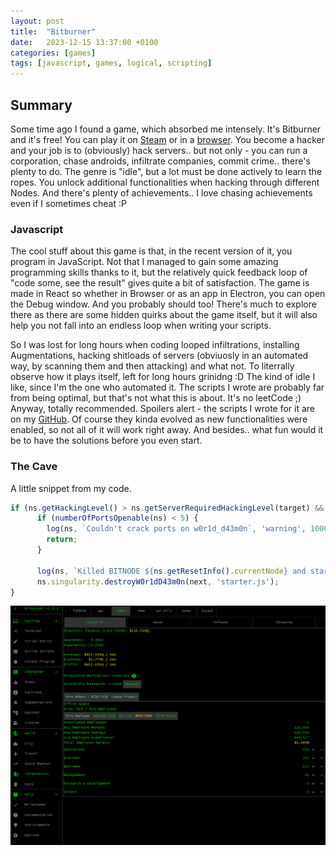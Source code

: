 ```yaml
---
layout: post
title:  "Bitburner"
date:   2023-12-15 13:37:00 +0100
categories: [games]
tags: [javascript, games, logical, scripting]
---
```


## Summary

Some time ago I found a game, which absorbed me intensely. It's Bitburner and it's free! You can play it on [Steam](https://store.steampowered.com/app/1812820/Bitburner/) or in a [browser](https://bitburner-official.github.io/). You become a hacker and your job is to (obviously) hack servers.. but not only - you can run a corporation, chase androids, infiltrate companies, commit crime.. there's plenty to do. The genre is "idle", but a lot must be done actively to learn the ropes. You unlock additional functionalities when hacking through different Nodes. And there's plenty of achievements.. I love chasing achievements even if I sometimes cheat :P

### Javascript

The cool stuff about this game is that, in the recent version of it, you program in JavaScript. Not that I managed to gain some amazing programming skills thanks to it, but the relatively quick feedback loop of "code some, see the result" gives quite a bit of satisfaction. The game is made in React so whether in Browser or as an app in Electron, you can open the Debug window. And you probably should too! There's much to explore there as there are some hidden quirks about the game itself, but it will also help you not fall into an endless loop when writing your scripts.

 So I was lost for long hours when coding looped infiltrations, installing Augmentations, hacking shitloads of servers (obviuosly in an automated way, by scanning them and then attacking) and what not. To literrally observe how it plays itself, left for long hours grinidng :D The kind of idle I like, since I'm the one who automated it. The scripts I wrote are probably far from being optimal, but that's not what this is about. It's no leetCode ;) Anyway, totally recommended. Spoilers alert - the scripts I wrote for it are on my [GitHub](https://github.com/mkorzunowicz/bitburner-scripts). Of course they kinda evolved as new functionalities were enabled, so not all of it will work right away. And besides.. what fun would it be to have the solutions before you even start.

### The Cave

A little snippet from my code.

```javascript
if (ns.getHackingLevel() > ns.getServerRequiredHackingLevel(target) && ns.singularity.getOwnedAugmentations().includes('The Red Pill')) {
      if (numberOfPortsOpenable(ns) < 5) {
        log(ns, `Couldn't crack ports on w0r1d_d43m0n`, 'warning', 1000 * 30);
        return;
      }

      log(ns, `Killed BITNODE ${ns.getResetInfo().currentNode} and starting next on ${next} ${timeSinceBitNodeReset(ns)}`, 'warning', 1000 * 60 * 30, true);
      ns.singularity.destroyW0r1dD43m0n(next, 'starter.js');
}
```

![Bitburner corporation](/assets/img/bitburner-corpo.png)
